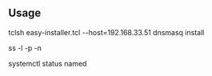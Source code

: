 ## Usage

tclsh easy-installer.tcl --host=192.168.33.51 dnsmasq install

ss -l -p -n

systemctl status named

